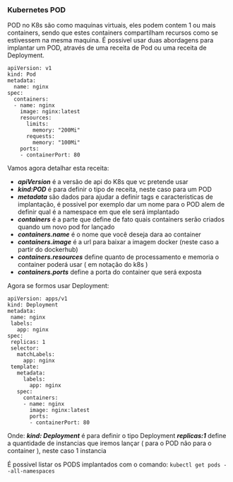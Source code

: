 ### Kubernetes POD

POD no K8s são como maquinas virtuais, eles podem contem 1 ou mais containers, sendo que estes containers compartilham recursos como se estivessem na mesma maquina.
É possivel usar duas abordagens para implantar um POD, através de uma receita de Pod ou uma receita de Deployment.
```
apiVersion: v1
kind: Pod
metadata:
  name: nginx
spec:
  containers:
  - name: nginx
    image: nginx:latest
    resources:
      limits:
        memory: "200Mi"
      requests:
        memory: "100Mi"
    ports:
    - containerPort: 80

```
Vamos agora detalhar esta receita:
 - ___apiVersion___ é a versão de api do K8s que vc pretende usar
 - ___kind:POD___ é para definir o tipo de receita, neste caso para um POD
 - ___metadata___ são dados para ajudar a definir tags e caracteristicas de implantação, é possivel por exemplo dar um nome para o POD alem de definir qual é a namespace em que ele será implantado
 - ___containers___ é a parte que define de fato quais containers serão criados quando um novo pod for lançado
 - ___containers.name___ é o nome que você deseja dara ao container
 - ___containers.image___ é a url para baixar a imagem docker (neste caso a partir do dockerhub)
 - ___containers.resources___ define quanto de processamento e memoria o container poderá usar ( em notação do k8s )
 - ___containers.ports___ define a porta do container que será exposta

 Agora se formos usar Deployment:
 ```
apiVersion: apps/v1
kind: Deployment
metadata:
  name: nginx
  labels:
    app: nginx
spec:
  replicas: 1
  selector:
    matchLabels:
      app: nginx
  template:
    metadata:
      labels:
        app: nginx
    spec:
      containers:
      - name: nginx
        image: nginx:latest
        ports:
        - containerPort: 80

 ```
 Onde:
 ___kind: Deployment___ é para definir o tipo Deployment
 ___replicas:1___ define a quantidade de instancias que iremos lançar ( para o POD não para o container ), neste caso 1 instancia

 É possivel listar os PODS implantados com o comando:
 `kubectl get pods --all-namespaces`
 